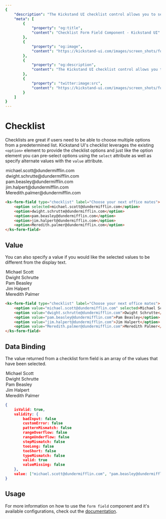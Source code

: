 ```yaml
---
{
    "description": "The Kickstand UI checklist control allows you to select multiple values from a predefined list for submission in a form.",
    "meta": [
        {
            "property": "og:title",
            "content": "Checklist Form Field Component - Kickstand UI"
        },
        {
            "property": "og:image",
            "content": "https://kickstand-ui.com/images/screen_shots/form-field.png"
        },
        {
            "property": "og:description",
            "content": "The Kickstand UI checklist control allows you to select multiple values from a predefined list for submission in a form."
        },
        {
            "property": "twitter:image:src",
            "content": "https://kickstand-ui.com/images/screen_shots/form-field.png"
        }
    ]
}
---
```


# Checklist

Checklists are great if users need to be able to choose multiple options from a predetermined list. Kickstand UI's checklist leverages the existing `<option>` element to provide the checklist options and just like the option element you can pre-select options using the `select` attribute as well as specify alternate values with the `value` attribute.

<div class="my-xl">
    <ks-form-field type="checklist" label="Choose your next office mates">
        <option selected>michael.scott@dundermifflin.com</option>
        <option>dwight.schrutte@dundermifflin.com</option>
        <option>pam.beasley@dundermifflin.com</option>
        <option>jim.halpert@dundermifflin.com</option>
        <option>Meredith.palmer@dundermifflin.com</option>
    </ks-form-field>
</div>

```html
<ks-form-field type="checklist" label="Choose your next office mates">
    <option selected>michael.scott@dundermifflin.com</option>
    <option>dwight.schrutte@dundermifflin.com</option>
    <option>pam.beasley@dundermifflin.com</option>
    <option>jim.halpert@dundermifflin.com</option>
    <option>Meredith.palmer@dundermifflin.com</option>
</ks-form-field>
```

## Value

You can also specify a value if you would like the selected values to be different from the display text.

<div class="my-xl">
    <ks-form-field type="checklist" label="Choose your next office mates">
        <option value="michael.scott@dundermifflin.com" selected>Michael Scott</option>
        <option value="dwight.schrutte@dundermifflin.com">Dwight Schrutte</option>
        <option value="pam.beasley@dundermifflin.com">Pam Beasley</option>
        <option value="jim.halpert@dundermifflin.com">Jim Halpert</option>
        <option value="Meredith.palmer@dundermifflin.com">Meredith Palmer</option>
    </ks-form-field>
</div>

```html
<ks-form-field type="checklist" label="Choose your next office mates">
    <option value="michael.scott@dundermifflin.com" selected>Michael Scott</option>
    <option value="dwight.schrutte@dundermifflin.com">Dwight Schrutte</option>
    <option value="pam.beasley@dundermifflin.com">Pam Beasley</option>
    <option value="jim.halpert@dundermifflin.com">Jim Halpert</option>
    <option value="Meredith.palmer@dundermifflin.com">Meredith Palmer</option>
</ks-form-field>
```

## Data Binding

The value returned from a checklist form field is an array of the values that have been selected.

<div class="my-xl">
    <ks-form-field type="checklist" label="Choose your next office mates">
        <option value="michael.scott@dundermifflin.com" selected>Michael Scott</option>
        <option value="dwight.schrutte@dundermifflin.com">Dwight Schrutte</option>
        <option value="pam.beasley@dundermifflin.com" selected>Pam Beasley</option>
        <option value="jim.halpert@dundermifflin.com">Jim Halpert</option>
        <option value="Meredith.palmer@dundermifflin.com">Meredith Palmer</option>
    </ks-form-field>
</div>

```json
{
    isValid: true,
    validity: {
        badInput: false
        customError: false
        patternMismatch: false
        rangeOverflow: false
        rangeUnderflow: false
        stepMismatch: false
        tooLong: false
        tooShort: false
        typeMismatch: false
        valid: true
        valueMissing: false
    },
    value: ["michael.scott@dundermifflin.com", "pam.beasley@dundermifflin.com"]
}
```

## Usage

For more information on how to use the `form field` component and it's available configurations, check out the [documentation](./form-field.md).
